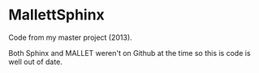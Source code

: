 # MallettSphinx
Code from my master project (2013).

Both Sphinx and MALLET weren't on Github at the time so this is code is well out of date.
